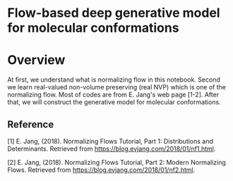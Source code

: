 Flow-based deep generative model for molecular conformations
====

# Overview
At first, we understand what is normalizing flow in this notebook. 
Second we learn real-valued non-volume preserving (real NVP) which is one of the normalizing flow. 
Most of codes are from E. Jang's web page [1-2]. After that, we will construct the generative model for molecular conformations.

## Reference
[1] E. Jang, (2018). Normalizing Flows Tutorial, Part 1: Distributions and Determinants. Retrieved from https://blog.evjang.com/2018/01/nf1.html.

[2] E. Jang, (2018). Normalizing Flows Tutorial, Part 2: Modern Normalizing Flows. Retrieved from https://blog.evjang.com/2018/01/nf2.html.
